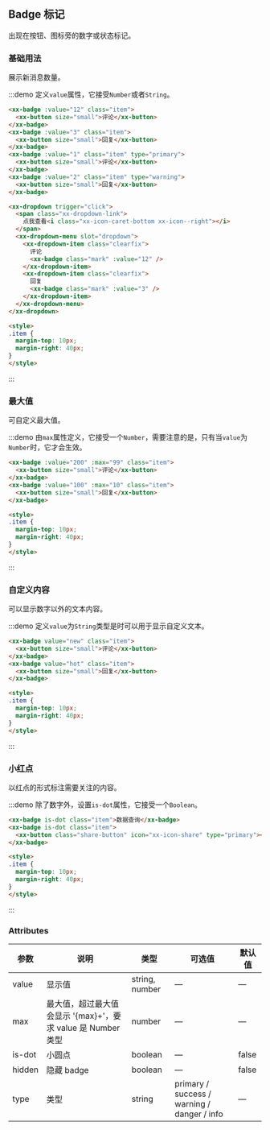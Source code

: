 ## Badge 标记

出现在按钮、图标旁的数字或状态标记。

### 基础用法
展示新消息数量。

:::demo 定义`value`属性，它接受`Number`或者`String`。

```html
<xx-badge :value="12" class="item">
  <xx-button size="small">评论</xx-button>
</xx-badge>
<xx-badge :value="3" class="item">
  <xx-button size="small">回复</xx-button>
</xx-badge>
<xx-badge :value="1" class="item" type="primary">
  <xx-button size="small">评论</xx-button>
</xx-badge>
<xx-badge :value="2" class="item" type="warning">
  <xx-button size="small">回复</xx-button>
</xx-badge>

<xx-dropdown trigger="click">
  <span class="xx-dropdown-link">
    点我查看<i class="xx-icon-caret-bottom xx-icon--right"></i>
  </span>
  <xx-dropdown-menu slot="dropdown">
    <xx-dropdown-item class="clearfix">
      评论
      <xx-badge class="mark" :value="12" />
    </xx-dropdown-item>
    <xx-dropdown-item class="clearfix">
      回复
      <xx-badge class="mark" :value="3" />
    </xx-dropdown-item>
  </xx-dropdown-menu>
</xx-dropdown>

<style>
.item {
  margin-top: 10px;
  margin-right: 40px;
}
</style>
```
:::

### 最大值
可自定义最大值。

:::demo 由`max`属性定义，它接受一个`Number`，需要注意的是，只有当`value`为`Number`时，它才会生效。

```html
<xx-badge :value="200" :max="99" class="item">
  <xx-button size="small">评论</xx-button>
</xx-badge>
<xx-badge :value="100" :max="10" class="item">
  <xx-button size="small">回复</xx-button>
</xx-badge>

<style>
.item {
  margin-top: 10px;
  margin-right: 40px;
}
</style>
```
:::

### 自定义内容
可以显示数字以外的文本内容。

:::demo 定义`value`为`String`类型是时可以用于显示自定义文本。

```html
<xx-badge value="new" class="item">
  <xx-button size="small">评论</xx-button>
</xx-badge>
<xx-badge value="hot" class="item">
  <xx-button size="small">回复</xx-button>
</xx-badge>

<style>
.item {
  margin-top: 10px;
  margin-right: 40px;
}
</style>
```
:::

### 小红点
以红点的形式标注需要关注的内容。

:::demo 除了数字外，设置`is-dot`属性，它接受一个`Boolean`。

```html
<xx-badge is-dot class="item">数据查询</xx-badge>
<xx-badge is-dot class="item">
  <xx-button class="share-button" icon="xx-icon-share" type="primary"></xx-button>
</xx-badge>

<style>
.item {
  margin-top: 10px;
  margin-right: 40px;
}
</style>
```
:::

### Attributes
| 参数          | 说明            | 类型            | 可选值                 | 默认值   |
|------------- |---------------- |---------------- |---------------------- |-------- |
| value        | 显示值           | string, number  |          —            |    —    |
| max          | 最大值，超过最大值会显示 '{max}+'，要求 value 是 Number 类型    | number  |         —              |     —    |
| is-dot       | 小圆点           | boolean         |         —             |  false  |
| hidden       | 隐藏 badge       | boolean         |         —             |  false  |
| type         | 类型             | string          | primary / success / warning / danger / info |    —    |
